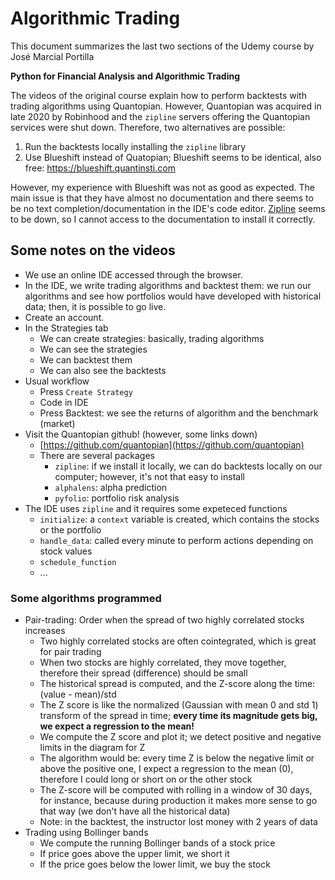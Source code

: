 # Algorithmic Trading

This document summarizes the last two sections of the Udemy course by José Marcial Portilla

**Python for Financial Analysis and Algorithmic Trading**

The videos of the original course explain how to perform backtests with trading algorithms using Quantopian. However, Quantopian was acquired in late 2020 by Robinhood and the `zipline` servers offering the Quantopian services were shut down. Therefore, two alternatives are possible:
1. Run the backtests locally installing the `zipline` library
2. Use Blueshift instead of Quatopian; Blueshift seems to be identical, also free: https://blueshift.quantinsti.com

However, my experience with Blueshift was not as good as expected. The main issue is that they have almost no documentation and there seems to be no text completion/documentation in the IDE's code editor. [Zipline](www.zipline.io) seems to be down, so I cannot access to the documentation to install it correctly.

## Some notes on the videos

- We use an online IDE accessed through the browser.
- In the IDE, we write trading algorithms and backtest them: we run our algorithms and see how portfolios would have developed with historical data; then, it is possible to go live.
- Create an account.
- In the Strategies tab
    - We can create strategies: basically, trading algorithms
    - We can see the strategies
    - We can backtest them
    - We can also see the backtests
- Usual workflow
    - Press `Create Strategy`
    - Code in IDE
    - Press Backtest: we see the returns of algorithm and the benchmark (market)
- Visit the Quantopian github! (however, some links down)
    - [https://github.com/quantopian](https://github.com/quantopian)
    - There are several packages
        - `zipline`: if we install it locally, we can do backtests locally on our computer; however, it's not that easy to install
        - `alphalens`: alpha prediction
        - `pyfolio`: portfolio risk analysis
- The IDE uses `zipline` and it requires some expeteced functions
    - `initialize`: a `context` variable is created, which contains the stocks or the portfolio
    - `handle_data`: called every minute to perform actions depending on stock values
    - `schedule_function`
    - ...
 
### Some algorithms programmed

- Pair-trading: Order when the spread of two highly correlated stocks increases
    - Two highly correlated stocks are often cointegrated, which is great for pair trading
    - When two stocks are highly correlated, they move together, therefore their spread (difference) should be small
    - The historical spread is computed, and the Z-score along the time: (value - mean)/std
    - The Z score is like the normalized (Gaussian with mean 0 and std 1) transform of the spread in time; **every time its magnitude gets big, we expect a regression to the mean!**
    - We compute the Z score and plot it; we detect positive and negative limits in the diagram for Z
    - The algorithm would be: every time Z is below the negative limit or above the positive one, I expect a regression to the mean (0), therefore I could long or short on or the other stock
    - The Z-score will be computed with rolling in a window of 30 days, for instance, because during production it makes more sense to go that way (we don't have all the historical data)
    - Note: in the backtest, the instructor lost money with 2 years of data
- Trading using Bollinger bands
    - We compute the running Bollinger bands of a stock price
    - If price goes above the upper limit, we short it
    - If the price goes below the lower limit, we buy the stock